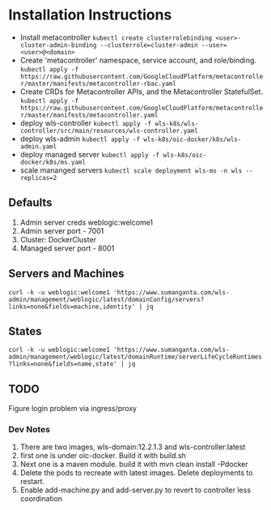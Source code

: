 # Installation Instructions
* Install metacontroller
`kubectl create clusterrolebinding <user>-cluster-admin-binding --clusterrole=cluster-admin --user=<user>@<domain>`
* Create 'metacontroller' namespace, service account, and role/binding.
`kubectl apply -f https://raw.githubusercontent.com/GoogleCloudPlatform/metacontroller/master/manifests/metacontroller-rbac.yaml`
* Create CRDs for Metacontroller APIs, and the Metacontroller StatefulSet.
`kubectl apply -f https://raw.githubusercontent.com/GoogleCloudPlatform/metacontroller/master/manifests/metacontroller.yaml`
* deploy wls-controller
`kubectl apply -f wls-k8s/wls-controller/src/main/resources/wls-controller.yaml`
* deploy wls-admin
`kubectl apply -f wls-k8s/oic-docker/k8s/wls-admin.yaml`
* deploy managed server
`kubectl apply -f wls-k8s/oic-docker/k8s/ms.yaml`
* scale mananged servers
`kubectl scale deployment wls-ms -n wls --replicas=2`

## Defaults
1. Admin server creds weblogic:welcome1
2. Admin server port - 7001
3. Cluster: DockerCluster
4. Managed server port - 8001

## Servers and Machines
`curl -k -u weblogic:welcome1 'https://www.sumanganta.com/wls-admin/management/weblogic/latest/domainConfig/servers?links=none&fields=machine,identity' | jq`

## States
`curl -k -u weblogic:welcome1 'https://www.sumanganta.com/wls-admin/management/weblogic/latest/domainRuntime/serverLifeCycleRuntimes?links=none&fields=name,state' | jq`

## TODO
Figure login problem via ingress/proxy

### Dev Notes
1. There are two images, wls-domain:12.2.1.3 and wls-controller:latest
2. first one is under oic-docker. Build it with build.sh
3. Next one is a maven module. build it with mvn clean install -Pdocker
4. Delete the pods to recreate with latest images. Delete deployments to restart.
5. Enable add-machine.py and add-server.py to revert to controller less coordination
